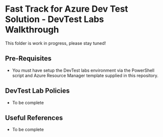 # Fast Track for Azure Dev Test Solution - DevTest Labs Walkthrough

This folder is work in progress, please stay tuned! 

## Pre-Requisites
* You must have setup the DevTest labs environment via the PowerShell script and Azure Resource Manager template supplied in this repository.

## DevTest Lab Policies
* To be complete

## Useful References
* To be complete